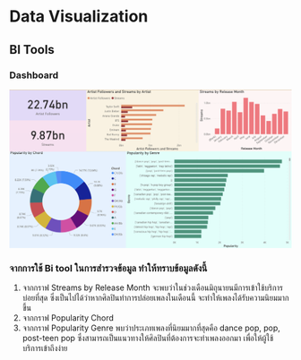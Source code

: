 # Data Visualization

## BI Tools

### Dashboard

![img](https://github.com/sit-2021-int214/001-Spotify-Top/blob/main/power-bi-final.png)

### จากการใช้ Bi tool ในการสำรวจข้อมูล ทำให้ทราบข้อมูลดังนี้

1. จากกราฟ Streams by Release Month จะพบว่าในช่วงเดือนมิถุนายนมีการเข้าใช้บริการบ่อยที่สุด ซึ่งเป็นไปได้ว่าหากศิลปินทำการปล่อยเพลงในเดือนนี้ จะทำให้เพลงได้รับความนิยมมากขึ้น 
2. จากกราฟ Popularity Chord 
3. จากกราฟ Popularity Genre พบว่าประเภทเพลงที่นิยมมากที่สุดคือ dance pop, pop, post-teen pop ซึ่งสามารถเป็นแนวทางให้ศิลปินที่ต้องการจะทำเพลงออกมา เพื่อให้ผู้ใช้บริการเข้าถึงง่าย
